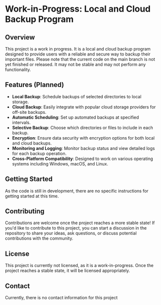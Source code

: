 # Work-in-Progress: Local and Cloud Backup Program

## Overview

This project is a work in progress. It is a local and cloud backup program designed to provide users with a reliable and secure way to backup their important files. Please note that the current code on the main branch is not yet finished or released. It may not be stable and may not perform any functionality.

## Features (Planned)

- **Local Backup**: Schedule backups of selected directories to local storage.
- **Cloud Backup**: Easily integrate with popular cloud storage providers for off-site backups.
- **Automatic Scheduling**: Set up automated backups at specified intervals.
- **Selective Backup**: Choose which directories or files to include in each backup.
- **Encryption**: Ensure data security with encryption options for both local and cloud backups.
- **Monitoring and Logging**: Monitor backup status and view detailed logs for each backup operation.
- **Cross-Platform Compatibility**: Designed to work on various operating systems including Windows, macOS, and Linux.

## Getting Started

As the code is still in development, there are no specific instructions for getting started at this time.

## Contributing

Contributions are welcome once the project reaches a more stable state! If you'd like to contribute to this project, you can start a discussion in the repository to share your ideas, ask questions, or discuss potential contributions with the community.

## License

This project is currently not licensed, as it is a work-in-progress. Once the project reaches a stable state, it will be licensed appropriately.

## Contact

Currently, there is no contact information for this project
